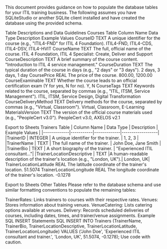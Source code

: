 This document provides guidance on how to populate the database tables for your ITIL training business.  The following assumes you have SQLiteStudio or another SQLite client installed and have created the database using the provided schema.

Table Descriptions and Data Guidelines
Courses Table
Column Name	Data Type	Description	Example Values
CourseID	TEXT	A unique identifier for the course (e.g., "ITIL4-FND" for ITIL 4 Foundation).	ITIL4-FND, ITIL4-CDS, ITIL4-DSV, ITIL4-HVIT
CourseName	TEXT	The full, official name of the course.	ITIL 4 Foundation, ITIL 4 Specialist: Create, Deliver and Support
CourseDescription	TEXT	A brief summary of the course content.	"Introduction to ITIL 4 service management."
CourseDuration	TEXT	The typical duration of the course in days (e.g., "2 days" or "3 days").	2 days, 3 days, 1 day
CoursePrice	REAL	The price of the course.	800.00, 1200.00
CourseExaminable	TEXT	Whether the course leads to an official certification exam (Y for yes, N for no).	Y, N
CourseTags	TEXT	Keywords related to the course, separated by commas (e.g., "ITIL, ITSM, Service Management").	ITIL, ITSM, Service Design, Digital Transformation
CourseDeliveryMethod	TEXT	Delivery methods for the course, separated by commas (e.g., "Virtual, Classroom").	Virtual, Classroom, E-Learning
MaterialsVersion	TEXT	The version of the official course materials used (e.g., "PeopleCert v3.0").	PeopleCert v3.0, AXELOS v2.1

Export to Sheets
Trainers Table
| Column Name |	Data Type |	Description |	Example Values |
|-------------|-----------|-------------|------------------|
|TrainerID | INTEGER |	A unique identifier for the trainer. |	1, 2, 3 |
|TrainerName |	TEXT |	The full name of the trainer. |	John Doe, Jane Smith |
|TrainerBio |	TEXT |	A short biography of the trainer. |	"Experienced ITIL consultant..."|
|TrainerLocationDescriptive |	TEXT	|A human-readable description of the trainer's location (e.g., "London, UK").|	London, UK|
TrainerLocationLatitude	REAL	The latitude coordinate of the trainer's location.	51.5074
TrainerLocationLongitude	REAL	The longitude coordinate of the trainer's location.	-0.1278

Export to Sheets
Other Tables
Please refer to the database schema and use similar formatting conventions to populate the remaining tables:

TrainerRates: Links trainers to courses with their respective rates.
Venues: Stores information about training venues.
VenueCatering: Lists catering options available at venues.
Delivery: Records scheduled deliveries of courses, including dates, times, and trainer/venue assignments.
Example SQL INSERT Statements
SQL
INSERT INTO Trainers (TrainerName, TrainerBio, TrainerLocationDescriptive, TrainerLocationLatitude, TrainerLocationLongitude)
VALUES ('John Doe', 'Experienced ITIL consultant and trainer.', 'London, UK', 51.5074, -0.1278);
Use code with caution.
